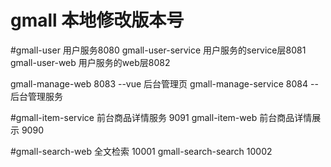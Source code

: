 # gmall 本地修改版本号

#gmall-user 用户服务8080
gmall-user-service 用户服务的service层8081
gmall-user-web 用户服务的web层8082

gmall-manage-web  8083 --vue 后台管理页
gmall-manage-service  8084  --后台管理服务

#gmall-item-service 前台商品详情服务 9091
gmall-item-web 前台商品详情展示 9090

#gmall-search-web 全文检索 10001
gmall-search-search 10002